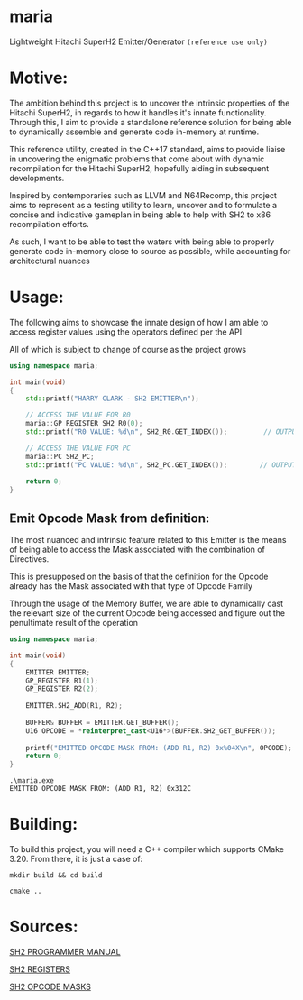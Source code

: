 # maria
Lightweight Hitachi SuperH2 Emitter/Generator `````(reference use only)`````


# Motive:

The ambition behind this project is to uncover the intrinsic properties of the Hitachi SuperH2, in regards to how it handles it's innate functionality. Through this, I aim to provide a standalone reference solution for being able to dynamically assemble and generate code in-memory at runtime.

This reference utility, created in the C++17 standard, aims to provide liaise in uncovering the enigmatic problems that come about with dynamic recompilation for the Hitachi SuperH2, hopefully aiding in subsequent developments.

Inspired by contemporaries such as LLVM and N64Recomp, this project aims to represent as a testing utility to learn, uncover and to formulate a concise and indicative gameplan in being able to help with SH2 to x86 recompilation efforts. 

As such, I want to be able to test the waters with being able to properly generate code in-memory close to source as possible, while accounting for architectural nuances

# Usage:

The following aims to showcase the innate design of how I am able to access register values using the operators defined per the API

All of which is subject to change of course as the project grows

```cpp
using namespace maria;

int main(void)
{
    std::printf("HARRY CLARK - SH2 EMITTER\n");

    // ACCESS THE VALUE FOR R0
    maria::GP_REGISTER SH2_R0(0);
    std::printf("R0 VALUE: %d\n", SH2_R0.GET_INDEX());         // OUTPUT: 0

    // ACCESS THE VALUE FOR PC
    maria::PC SH2_PC;
    std::printf("PC VALUE: %d\n", SH2_PC.GET_INDEX());        // OUTPUT: 15
    
    return 0;
}
```

## Emit Opcode Mask from definition:

The most nuanced and intrinsic feature related to this Emitter is the means of being able to access the Mask associated with the combination of Directives.

This is presupposed on the basis of that the definition for the Opcode already has the Mask associated with that type of Opcode Family

Through the usage of the Memory Buffer, we are able to dynamically cast the relevant size of the current Opcode being accessed and figure out the penultimate result of the operation

```cpp
using namespace maria;

int main(void)
{
    EMITTER EMITTER;
    GP_REGISTER R1(1);
    GP_REGISTER R2(2);
    
    EMITTER.SH2_ADD(R1, R2);
    
    BUFFER& BUFFER = EMITTER.GET_BUFFER();
    U16 OPCODE = *reinterpret_cast<U16*>(BUFFER.SH2_GET_BUFFER());
    
    printf("EMITTED OPCODE MASK FROM: (ADD R1, R2) 0x%04X\n", OPCODE);
    return 0;
}
```
`````
.\maria.exe
EMITTED OPCODE MASK FROM: (ADD R1, R2) 0x312C
`````


# Building:

To build this project, you will need a C++ compiler which supports CMake 3.20. From there, it is just a case of:

```
mkdir build && cd build

cmake ..
```

# Sources:

[SH2 PROGRAMMER MANUAL](https://antime.kapsi.fi/sega/files/h12p0.pdf)

[SH2 REGISTERS](https://bitsavers.trailing-edge.com/components/hitachi/superH/1995_SH1_SH2_Programming_Manual_3rd_Edition.pdf)

[SH2 OPCODE MASKS](https://www.farnell.com/datasheets/60581.pdf#page=75)
